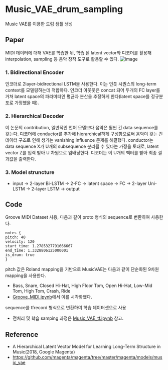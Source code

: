 # Music_VAE_drum_sampling
Music VAE를 이용한 드럼 샘플 생성  


## Paper
MIDI 데이터에 대해 VAE를 학습한 뒤, 학습 된 latent vector와 디코더를 활용해 interpolation, sampling 등 음악 창작 도구로 활용할 수 있다. 
![image](https://user-images.githubusercontent.com/52783941/108681280-53d1b900-7532-11eb-9ecc-15d98a323fb6.png)

### 1. Bidirectional Encoder
인코더로 2layer-bidirectional LSTM을 사용한다. 이는 인풋 시퀀스의 long-term context를 모델링하는데 적합하다. 인코더 아웃풋은 concat 되어 두개의 FC layer를 거쳐 latent space의 파라미터인 평균과 분산을 추정하게 한다(latent space를 정규분포로 가정했을 때).

### 2. Hierarchical Decoder
이 논문의 contribution, 일반적인 언어 모델보다 음악은 훨씬 긴 data sequence를 갖는다. 디코더에 conductor를 추가해 hierarchical하게 구성함으로써 음악이 갖는 긴 데이터 구조로 인해 생기는 vanishing influence 문제를 해결했다. conductor는 data sequence X가 U개의 subsequence 분리될 수 있다는 가정을 토대로, latent vector Z를 입력 받아 U 차원으로 임배딩한다. 디코더는 이 U개의 벡터를 받아 최종 결과값을 출력한다.

### 3. Model struncture
- input → 2-layer Bi-LSTM → 2-FC → latent space → FC → 2-layer Uni-LSTM → 2-layer LSTM → output  

  
  
## Code
Groove MIDI Dataset 사용, 다음과 같이 proto 형식의 sequence로 변환하여 사용한다.  

    notes {
    pitch: 40
    velocity: 120
    start_time: 1.2785327791666667
    end_time: 1.3328806125000001
    is_drum: true
    }

pitch 값은 Roland mapping을 기반으로 MusicVAE는 다음과 같이 단순화된 9차원 mapping을 사용한다.
- Bass, Snare, Closed Hi-Hat, High Floor Tom, Open Hi-Hat, Low-Mid Tom, High Tom, Crash, Ride 
- [Groove_MIDI.ipynb]()에서 이를 시각화했다.

sequence를 tfrecord 형식으로 변환하여 학습 데이터셋으로 사용
* 전처리 및 학습 samping 과정은 [Music_VAE_tf.ipynb]() 참고.

  
  




## Reference
- A Hierarchical Latent Vector Model for Learning Long-Term Structure in Music(2018, Google Magenta)
- https://github.com/magenta/magenta/tree/master/magenta/models/music_vae
